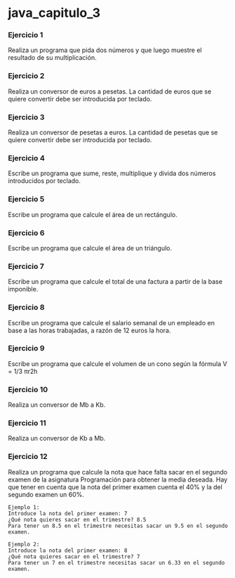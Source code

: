 # java_capitulo_3

### Ejercicio 1
Realiza un programa que pida dos números y que luego muestre el resultado
de su multiplicación.


### Ejercicio 2
Realiza un conversor de euros a pesetas. La cantidad de euros que se quiere
convertir debe ser introducida por teclado.

### Ejercicio 3
Realiza un conversor de pesetas a euros. La cantidad de pesetas que se quiere
convertir debe ser introducida por teclado.

### Ejercicio 4
Escribe un programa que sume, reste, multiplique y divida dos números
introducidos por teclado.

### Ejercicio 5
Escribe un programa que calcule el área de un rectángulo.

### Ejercicio 6
Escribe un programa que calcule el área de un triángulo.


### Ejercicio 7
Escribe un programa que calcule el total de una factura a partir de la base
imponible.

### Ejercicio 8
Escribe un programa que calcule el salario semanal de un empleado en base a
las horas trabajadas, a razón de 12 euros la hora.

### Ejercicio 9
Escribe un programa que calcule el volumen de un cono según la fórmula V =
1/3 πr2h

### Ejercicio 10
Realiza un conversor de Mb a Kb.

### Ejercicio 11
Realiza un conversor de Kb a Mb.

### Ejercicio 12
Realiza un programa que calcule la nota que hace falta sacar en el segundo
examen de la asignatura Programación para obtener la media deseada. Hay
que tener en cuenta que la nota del primer examen cuenta el 40% y la del
segundo examen un 60%.

```
Ejemplo 1:
Introduce la nota del primer examen: 7
¿Qué nota quieres sacar en el trimestre? 8.5
Para tener un 8.5 en el trimestre necesitas sacar un 9.5 en el segundo examen.

Ejemplo 2:
Introduce la nota del primer examen: 8
¿Qué nota quieres sacar en el trimestre? 7
Para tener un 7 en el trimestre necesitas sacar un 6.33 en el segundo examen.
```